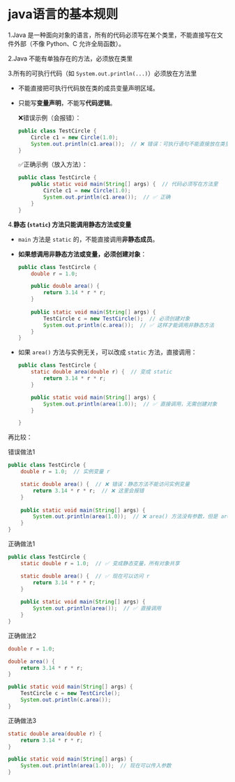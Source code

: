 # java语言的基本规则

   1.Java 是一种面向对象的语言，所有的代码必须写在某个类里，不能直接写在文件外部（不像 Python、C 允许全局函数）。

   2.Java 不能有单独存在的方法，必须放在类里

   3.所有的可执行代码（如 `System.out.println(...)`）必须放在方法里

   - 不能直接把可执行代码放在类的成员变量声明区域。

   - 只能写**变量声明**，不能写**代码逻辑**。

     ❌错误示例（会报错）：

     ```java
     public class TestCircle {
         Circle c1 = new Circle(1.0);
         System.out.println(c1.area());  // ❌ 错误：可执行语句不能直接放在类里
     }
     ```

     ✅正确示例（放入方法）：

     ```java
     public class TestCircle {
         public static void main(String[] args) {  // 代码必须写在方法里
             Circle c1 = new Circle(1.0);
             System.out.println(c1.area());  // ✅ 正确
         }
     }
     ```

   4.**静态 (`static`) 方法只能调用静态方法或变量**

   - `main` 方法是 `static` 的，不能直接调用**非静态成员**。

   - **如果想调用非静态方法或变量，必须创建对象**：

     ```java
     public class TestCircle {
         double r = 1.0;
     
         public double area() {
             return 3.14 * r * r;
         }
         
         public static void main(String[] args) {
             TestCircle c = new TestCircle();  // 必须创建对象
             System.out.println(c.area());  // ✅ 这样才能调用非静态方法
         }
     }
     ```

   - 如果 `area()` 方法与实例无关，可以改成 `static` 方法，直接调用：

     ```java
     public class TestCircle {
         static double area(double r) {  // 变成 static
             return 3.14 * r * r;
         }
     
         public static void main(String[] args) {
             System.out.println(area(1.0));  // ✅ 直接调用，无需创建对象
         }
     
     }
     ```

再比较：

错误做法1

```java
public class TestCircle {
    double r = 1.0;  // 实例变量 r

    static double area() {  // ❌ 错误：静态方法不能访问实例变量
        return 3.14 * r * r;  // ❌ 这里会报错
    }
    
    public static void main(String[] args) {
        System.out.println(area(1.0));  // ❌ area() 方法没有参数，但是 area(1.0) 传了 1.0，方法签名不匹配，编译会报错。
    }
}
```

正确做法1

```java
public class TestCircle {
    static double r = 1.0;  // ✅ 变成静态变量，所有对象共享

    static double area() {  // ✅ 现在可以访问 r
        return 3.14 * r * r;
    }
    
    public static void main(String[] args) {
        System.out.println(area());  // ✅ 直接调用
    }
}
```

正确做法2

```java
double r = 1.0;

double area() { 
    return 3.14 * r * r;
}

public static void main(String[] args) {
    TestCircle c = new TestCircle();
    System.out.println(c.area());
}
```

正确做法3

```java
static double area(double r) { 
    return 3.14 * r * r;
}

public static void main(String[] args) {
    System.out.println(area(1.0));  // 现在可以传入参数
}
```



